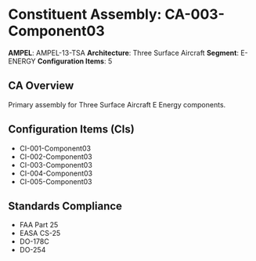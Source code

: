 # Constituent Assembly: CA-003-Component03

**AMPEL**: AMPEL-13-TSA
**Architecture**: Three Surface Aircraft
**Segment**: E-ENERGY
**Configuration Items**: 5

## CA Overview
Primary assembly for Three Surface Aircraft E Energy components.

## Configuration Items (CIs)
- CI-001-Component03
- CI-002-Component03
- CI-003-Component03
- CI-004-Component03
- CI-005-Component03

## Standards Compliance
- FAA Part 25
- EASA CS-25
- DO-178C
- DO-254
